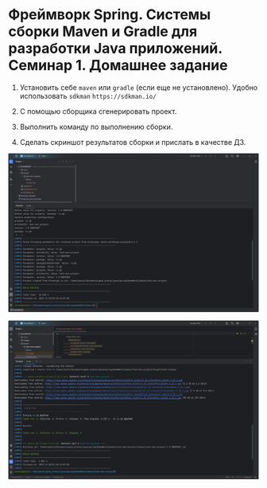 # Фреймворк Spring. Системы сборки Maven и Gradle для разработки Java приложений. Семинар 1. Домашнее задание

1. Установить себе `maven` или `gradle` (если еще не установлено). Удобно использовать `sdkman` `https://sdkman.io/`

2. С помощью сборщика сгенерировать проект.

3. Выполнить команду по выполнению сборки.

4. Сделать скриншот результатов сборки и прислать в качестве ДЗ.

![](./images/screenshot_create_mvn_project.png)

![](./images/screenshot_build_mvn_project.png)
